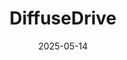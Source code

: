 ---  
layout: startup_page  
title: "DiffuseDrive"  
id: "diffusedrive.com"  
permalink: "/diffusedrivediffusedrive.com05142025/"  
website: "https://diffusedrive.com"  
funding_round: "Seed"  
funding_amount: "$3.5M"  
investors: "Outlander, Presto Tech Horizons"  
about: "DiffuseDrive is a physical AI company that uses generative AI to create photorealistic data for training autonomous systems. Their platform addresses data scarcity by generating synthetic data in hours, providing a competitive edge to companies in the automotive, aerospace, defense, and robotics industries."  
markets: "AI, Robotics, Automotive, Aerospace, Defense, Generative AI, Information Technology, Internet"  
hq: "San Francisco, California, United States"  
founded_year: "2022"  
linkedin: "https://www.linkedin.com/company/diffusedrive"  
twitter: ""  
instagram: ""  
facebook: ""  
crunchbase: "https://www.crunchbase.com/organization/diffusedrive"  
pitchbook: "https://pitchbook.com/profiles/company/590856-13"  

date_display: "14-May-2025"  
date: "2025-05-14"

# SEO Optimization  
meta_title: "DiffuseDrive - Seed Funding ($3.5M)"  
meta_description: "DiffuseDrive, DiffuseDrive is a physical AI company that uses generative AI to create photorealistic data for training autonomous systems. Their platform addresses ..."  
meta_keywords: "DiffuseDrive, AI, Robotics, Automotive, Aerospace, Defense, Generative AI, Information Technology, Internet, Seed funding"  
canonical_url: "https://startup.projectstartups.com/diffusedrivediffusedrive.com05142025/"  
---